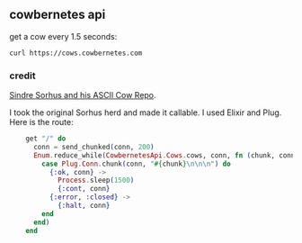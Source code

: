 ## cowbernetes api

get a cow every 1.5 seconds:

```
curl https://cows.cowbernetes.com
```

### credit

[Sindre Sorhus and his ASCII Cow Repo](https://github.com/sindresorhus/cows).

I took the original Sorhus herd and made it callable. I used Elixir and Plug. Here is the route:

```elixir
    get "/" do
      conn = send_chunked(conn, 200)
      Enum.reduce_while(CowbernetesApi.Cows.cows, conn, fn (chunk, conn) ->
        case Plug.Conn.chunk(conn, "#{chunk}\n\n\n") do
          {:ok, conn} ->
            Process.sleep(1500)
            {:cont, conn}
          {:error, :closed} ->
            {:halt, conn}
        end
      end)
    end
```

